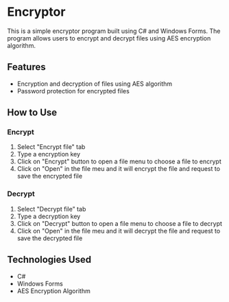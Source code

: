 # Encryptor
This is a simple encryptor program built using C# and Windows Forms. The program allows users to encrypt and decrypt files using AES encryption algorithm.

## Features
- Encryption and decryption of files using AES algorithm
- Password protection for encrypted files

## How to Use
### Encrypt
1. Select "Encrypt file" tab
1. Type a encryption key
1. Click on "Encrypt" button to open a file menu to choose a file to encrypt
1. Click on "Open" in the file meu and it will encrypt the file and request to save the encrypted file
### Decrypt
1. Select "Decrypt file" tab
1. Type a decryption key
1. Click on "Decrypt" button to open a file menu to choose a file to decrypt
1. Click on "Open" in the file meu and it will decrypt the file and request to save the decrypted file

## Technologies Used
- C#
- Windows Forms
- AES Encryption Algorithm
